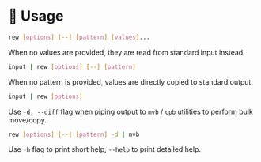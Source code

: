 # 🚀 Usage

```bash
rew [options] [--] [pattern] [values]...
````

When no values are provided, they are read from standard input instead.

```bash
input | rew [options] [--] [pattern]
```

When no pattern is provided, values are directly copied to standard output.

```bash
input | rew [options]
```

Use `-d, --diff` flag when piping output to `mvb` / `cpb` utilities to perform bulk move/copy.

```bash
rew [options] [--] [pattern] -d | mvb
```

Use `-h` flag to print short help, `--help` to print detailed help.
